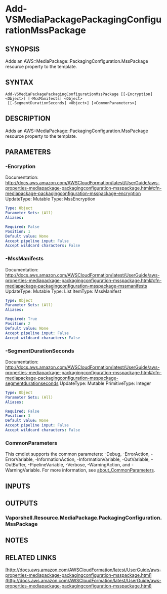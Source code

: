 # Add-VSMediaPackagePackagingConfigurationMssPackage

## SYNOPSIS
Adds an AWS::MediaPackage::PackagingConfiguration.MssPackage resource property to the template.

## SYNTAX

```
Add-VSMediaPackagePackagingConfigurationMssPackage [[-Encryption] <Object>] [-MssManifests] <Object>
 [[-SegmentDurationSeconds] <Object>] [<CommonParameters>]
```

## DESCRIPTION
Adds an AWS::MediaPackage::PackagingConfiguration.MssPackage resource property to the template.

## PARAMETERS

### -Encryption
Documentation: http://docs.aws.amazon.com/AWSCloudFormation/latest/UserGuide/aws-properties-mediapackage-packagingconfiguration-msspackage.html#cfn-mediapackage-packagingconfiguration-msspackage-encryption
UpdateType: Mutable
Type: MssEncryption

```yaml
Type: Object
Parameter Sets: (All)
Aliases:

Required: False
Position: 1
Default value: None
Accept pipeline input: False
Accept wildcard characters: False
```

### -MssManifests
Documentation: http://docs.aws.amazon.com/AWSCloudFormation/latest/UserGuide/aws-properties-mediapackage-packagingconfiguration-msspackage.html#cfn-mediapackage-packagingconfiguration-msspackage-mssmanifests
UpdateType: Mutable
Type: List
ItemType: MssManifest

```yaml
Type: Object
Parameter Sets: (All)
Aliases:

Required: True
Position: 2
Default value: None
Accept pipeline input: False
Accept wildcard characters: False
```

### -SegmentDurationSeconds
Documentation: http://docs.aws.amazon.com/AWSCloudFormation/latest/UserGuide/aws-properties-mediapackage-packagingconfiguration-msspackage.html#cfn-mediapackage-packagingconfiguration-msspackage-segmentdurationseconds
UpdateType: Mutable
PrimitiveType: Integer

```yaml
Type: Object
Parameter Sets: (All)
Aliases:

Required: False
Position: 3
Default value: None
Accept pipeline input: False
Accept wildcard characters: False
```

### CommonParameters
This cmdlet supports the common parameters: -Debug, -ErrorAction, -ErrorVariable, -InformationAction, -InformationVariable, -OutVariable, -OutBuffer, -PipelineVariable, -Verbose, -WarningAction, and -WarningVariable. For more information, see [about_CommonParameters](http://go.microsoft.com/fwlink/?LinkID=113216).

## INPUTS

## OUTPUTS

### Vaporshell.Resource.MediaPackage.PackagingConfiguration.MssPackage
## NOTES

## RELATED LINKS

[http://docs.aws.amazon.com/AWSCloudFormation/latest/UserGuide/aws-properties-mediapackage-packagingconfiguration-msspackage.html](http://docs.aws.amazon.com/AWSCloudFormation/latest/UserGuide/aws-properties-mediapackage-packagingconfiguration-msspackage.html)

